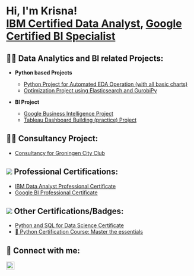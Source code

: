<h1>Hi, I'm Krisna! <br/><a href="https://www.coursera.org/account/accomplishments/professional-cert/ATR9GUFWF5C8">IBM Certified Data Analyst</a>, <a href="https://www.coursera.org/account/accomplishments/professional-cert/ZUSFR2U9YERQ">Google Certified BI Specialist</a>

<h2>👨‍💻 Data Analytics and BI related Projects:</h2>

- <b>Python based Projects </b>
  - [Python Project for Automated EDA Operation (with all basic charts)](https://github.com/Krisnagopal/Python-EDA-project)
  - [Optimization Project using Elasticsearch and GurobiPy](https://github.com/Krisnagopal/Data-Analytics-project-01-using-Elasticsearch)
 
- <b>BI Project </b>
  - [Google Business Intelligence Project](https://github.com/Krisnagopal/Google-BI-Project)
  - [Tableau Dashboard Building (practice) Project](https://github.com/Krisnagopal/Google-BI-Project)

<h2>👨‍💻 Consultancy Project:</h2>
 
- [Consultancy for Groningen City Club](https://github.com/Krisnagopal/Consultancy-project)

<h2> <img src="https://i.imgur.com/i7k0qjb.png"> Professional Certifications: </h2>

- [IBM Data Analyst Professional Certificate](https://www.coursera.org/account/accomplishments/professional-cert/ATR9GUFWF5C8)
- [Google BI Professional Certificate](https://www.coursera.org/account/accomplishments/professional-cert/ZUSFR2U9YERQ)


<h2> <img src="https://i.imgur.com/vzAwUcl.jpg"> Other Certifications/Badges: </h2>

- [Python and SQL for Data Science Certificate](https://moonshot.scaler.com/s/li/7B3V52B8Wu)
- [	Python Certification Course: Master the essentials](https://moonshot.scaler.com/s/li/O8GS42Jd4b)
  


<h2> 🤳 Connect with me:</h2>

[<img align="left" alt="krisna-gopal-das | LinkedIn" width="22px" src="https://cdn.jsdelivr.net/npm/simple-icons@v3/icons/linkedin.svg" />][linkedin]

[linkedin]: https://linkedin.com/in/krisna-gopal-das

<!--
Here are some ideas to get you started:

- 🔭 I’m currently working on ...
- 🌱 I’m currently learning ...
- 👯 I’m looking to collaborate on ...
- 🤔 I’m looking for help with ...
- 💬 Ask me about ...
- 📫 How to reach me: ...
- 😄 Pronouns: ...
- ⚡ Fun fact: ...
-->
